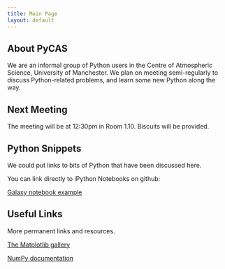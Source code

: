 ```yaml
---
title: Main Page
layout: default
---
```


About PyCAS
-----------------------------------------
We are an informal group of Python users in the Centre of Atmospheric Science, University of Manchester. We plan on meeting semi-regularly to discuss Python-related problems, and learn some new Python along the way.

Next Meeting
-------------
The meeting will be at 12:30pm in Room 1.10. Biscuits will be provided. 

Python Snippets
----------------
We could put links to bits of Python that have been discussed here.

You can link directly to iPython Notebooks on github:

[Galaxy notebook example](SamplePythonNB.ipynb)

Useful Links
-------------
More permanent links and resources.

[The Matplotlib gallery](http://matplotlib.org/gallery.html)

[NumPy documentation](http://docs.scipy.org/doc/)
